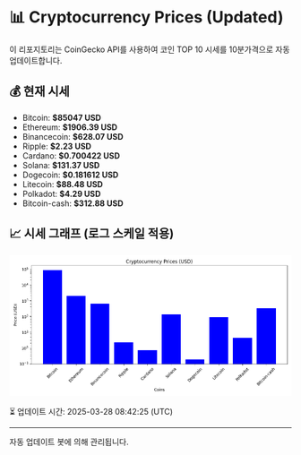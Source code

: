 
# 📊 Cryptocurrency Prices (Updated)

이 리포지토리는 CoinGecko API를 사용하여 코인 TOP 10 시세를 10분가격으로 자동 업데이트합니다.

## 💰 현재 시세
- Bitcoin: **$85047 USD**
- Ethereum: **$1906.39 USD**
- Binancecoin: **$628.07 USD**
- Ripple: **$2.23 USD**
- Cardano: **$0.700422 USD**
- Solana: **$131.37 USD**
- Dogecoin: **$0.181612 USD**
- Litecoin: **$88.48 USD**
- Polkadot: **$4.29 USD**
- Bitcoin-cash: **$312.88 USD**

## 📈 시세 그래프 (로그 스케일 적용)
![Crypto Prices](crypto_prices.png)

⏳ 업데이트 시간: 2025-03-28 08:42:25 (UTC)

---
자동 업데이트 봇에 의해 관리됩니다.
